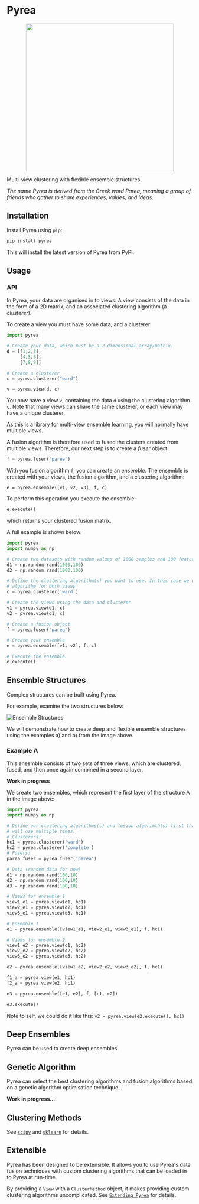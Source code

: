 # Pyrea

<center>
<img src="https://raw.githubusercontent.com/mdbloice/AugmentorFiles/master/Pyrea/Pyrea-logos_transparent.png" width=400>
</center>

Multi-view clustering with flexible ensemble structures.

_The name Pyrea is derived from the Greek word Parea, meaning a group of friends who gather to share experiences, values, and ideas._

## Installation

Install Pyrea using `pip`:

```bash
pip install pyrea
```

This will install the latest version of Pyrea from PyPI.

## Usage

### API

In Pyrea, your data are organised in to views. A view consists of the data in the
form of a 2D matrix, and an associated clustering algorithm (a _clusterer_).

To create a view you must have some data, and a clusterer:

```python
import pyrea

# Create your data, which must be a 2-dimensional array/matrix.
d = [[1,2,3],
     [4,5,6],
     [7,8,9]]

# Create a clusterer
c = pyrea.clusterer("ward")

v = pyrea.view(d, c)
```

You now have a view `v`, containing the data `d` using the clustering algorithm
`c`. Note that many views can share the same clusterer, or each view may have a
unique clusterer.

As this is a library for multi-view ensemble learning, you will normally have
multiple views.

A fusion algorithm is therefore used to fused the clusters created from multiple
views. Therefore, our next step is to create a *fuser* object:

```python
f = pyrea.fuser('parea')
```

With you fusion algorithm `f`, you can create an *ensemble*. The ensemble is
created with your views, the fusion algorithm, and a clustering algorithm:

```pythom
e = pyrea.ensemble([v1, v2, v3], f, c)
```

To perform this operation you execute the ensemble:

```python
e.execute()
```

which returns your clustered fusion matrix.

A full example is shown below:

```python
import pyrea
import numpy as np

# Create two datasets with random values of 1000 samples and 100 features per sample.
d1 = np.random.rand(1000,100)
d2 = np.random.rand(1000,100)

# Define the clustering algorithm(s) you want to use. In this case we used the same
# algorithm for both views
c = pyrea.clusterer('ward')

# Create the views using the data and clusterer
v1 = pyrea.view(d1, c)
v2 = pyrea.view(d1, c)

# Create a fusion object
f = pyrea.fuser('parea')

# Create your ensemble
e = pyrea.ensemble([v1, v2], f, c)

# Execute the ensemble
e.execute()
```

## Ensemble Structures
Complex structures can be built using Pyrea.

For example, examine the two structures below:

![Ensemble Structures](https://raw.githubusercontent.com/mdbloice/AugmentorFiles/master/Pyrea/parea.png)

We will demonstrate how to create deep and flexible ensemble structures using the examples  a) and b) from the image above.

### Example A
This ensemble consists of two sets of three views, which are clustered, fused, and then once again combined in a second layer.

**Work in progress**

We create two ensembles, which represent the first layer of the structure A in the image above:

```python
import pyrea
import numpy as np

# Define our clustering algorithms(s) and fusion algorimth(s) first that we
# will use multiple times.
# Clusterers:
hc1 = pyrea.clusterer('ward')
hc2 = pyrea.clusterer('complete')
# Fusers:
parea_fuser = pyrea.fuser('parea')

# Data (random data for now)
d1 = np.random.rand(100,10)
d2 = np.random.rand(100,10)
d3 = np.random.rand(100,10)

# Views for ensemble 1
view1_e1 = pyrea.view(d1, hc1)
view2_e1 = pyrea.view(d2, hc1)
view3_e1 = pyrea.view(d3, hc1)

# Ensemble 1
e1 = pyrea.ensemble([view1_e1, view2_e1, view3_e1], f, hc1)

# Views for ensemble 2
view1_e2 = pyrea.view(d1, hc2)
view2_e2 = pyrea.view(d2, hc2)
view3_e2 = pyrea.view(d3, hc2)

e2 = pyrea.ensemble([view1_e2, view2_e2, view3_e2], f, hc1)

f1_a = pyrea.view(e1, hc1)
f2_a = pyrea.view(e2, hc1)

e3 = pyrea.ensemble([e1, e2], f, [c1, c2])

e3.execute()
```

Note to self, we could do it like this: `v2 = pyrea.view(e2.execute(), hc1)`

## Deep Ensembles
Pyrea can be used to create deep ensembles.

## Genetic Algorithm
Pyrea can select the best clustering algorithms and fusion algorithms based on a genetic algorithm optimisation technique.

**Work in progress...**

## Clustering Methods

See [`scipy`](https://docs.scipy.org/doc/scipy/reference/cluster.html) and [`sklearn`](https://scikit-learn.org/stable/modules/clustering.html) for details.

## Extensible

Pyrea has been designed to be extensible. It allows you to use Pyrea's data fusion techniques with custom clustering algorithms that can be loaded in to Pyrea at run-time.

By providing a `View` with a `ClusterMethod` object, it makes providing custom clustering algorithms uncomplicated. See [`Extending Pyrea`](https://pyrea.readthedocs.org/pyrea/extending.html#custom-clustering-algorithms) for details.
